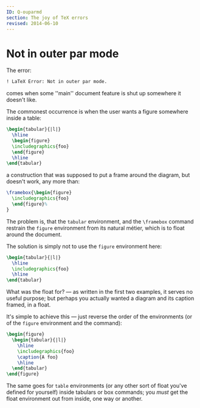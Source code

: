 ```yaml
---
ID: Q-ouparmd
section: The joy of TeX errors
revised: 2014-06-10
---
```

# Not in outer par mode

The error:
```latex
! LaTeX Error: Not in outer par mode.
```
comes when some ''main'' document feature is shut up somewhere it
doesn't like.

The commonest occurrence is when the user wants a figure somewhere
inside a table:
```latex
\begin{tabular}{|l|}
  \hline
  \begin{figure}
  \includegraphics{foo}
  \end{figure}
  \hline
\end{tabular}
```
a construction that was supposed to put a frame around the diagram,
but doesn't work, any more than:
```latex
\framebox{\begin{figure}
  \includegraphics{foo}
  \end{figure}%
}
```
The problem is, that the `tabular` environment, and the
`\framebox` command restrain the `figure` environment
from its natural m&eacute;tier, which is to float around the document.

The solution is simply not to use the `figure` environment
here:
```latex
\begin{tabular}{|l|}
  \hline
  \includegraphics{foo}
  \hline
\end{tabular}
```
What was the float for?&nbsp;&mdash; as written in the first two examples, it
serves no useful purpose; but perhaps you actually wanted a diagram
and its caption framed, in a float.

It's simple to achieve this&nbsp;&mdash; just reverse the order of the
environments (or of the `figure` environment and the
command):
```latex
\begin{figure}
  \begin{tabular}{|l|}
    \hline
    \includegraphics{foo}
    \caption{A foo}
    \hline
  \end{tabular}
\end{figure}
```
The same goes for `table` environments (or any other sort
of float you've defined for yourself) inside tabulars or box commands;
you _must_ get the float environment out from inside, one way or
another.


